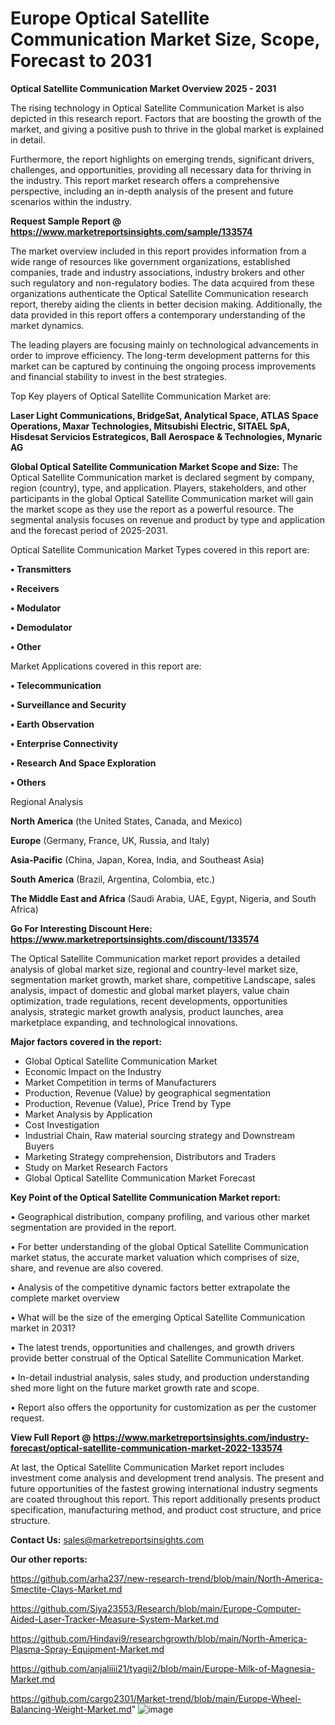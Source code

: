 # Europe Optical Satellite Communication Market Size, Scope, Forecast to 2031

<Strong> Optical Satellite Communication Market Overview 2025 - 2031</strong>

The rising technology in Optical Satellite Communication Market is also depicted in this research report. Factors that are boosting the growth of the market, and giving a positive push to thrive in the global market is explained in detail.

Furthermore, the report highlights on emerging trends, significant drivers, challenges, and opportunities, providing all necessary data for thriving in the industry. This report market research offers a comprehensive perspective, including an in-depth analysis of the present and future scenarios within the industry.

<strong>Request Sample Report @ <a href=https://www.marketreportsinsights.com/sample/133574>https://www.marketreportsinsights.com/sample/133574</a></strong>

The market overview included in this report provides information from a wide range of resources like government organizations, established companies, trade and industry associations, industry brokers and other such regulatory and non-regulatory bodies. The data acquired from these organizations authenticate the Optical Satellite Communication research report, thereby aiding the clients in better decision making. Additionally, the data provided in this report offers a contemporary understanding of the market dynamics.

The leading players are focusing mainly on technological advancements in order to improve efficiency. The long-term development patterns for this market can be captured by continuing the ongoing process improvements and financial stability to invest in the best strategies.

Top Key players of Optical Satellite Communication Market are:

<strong>Laser Light Communications, BridgeSat, Analytical Space, ATLAS Space Operations, Maxar Technologies, Mitsubishi Electric, SITAEL SpA, Hisdesat Servicios Estrategicos, Ball Aerospace & Technologies, Mynaric AG</strong>

<strong><b>Global Optical Satellite Communication Market Scope and Size:</b></strong>
The Optical Satellite Communication market is declared segment by company, region (country), type, and application. Players, stakeholders, and other participants in the global Optical Satellite Communication market will gain the market scope as they use the report as a powerful resource. The segmental analysis focuses on revenue and product by type and application and the forecast period of 2025-2031.

Optical Satellite Communication Market Types covered in this report are:

<strong>• Transmitters

• Receivers

• Modulator

• Demodulator

• Other</strong>

Market Applications covered in this report are:

<strong>• Telecommunication

• Surveillance and Security

• Earth Observation

• Enterprise Connectivity

• Research And Space Exploration

• Others</strong> 

Regional Analysis

<strong>North America</strong> (the United States, Canada, and Mexico)

<strong>Europe</strong> (Germany, France, UK, Russia, and Italy)

<strong>Asia-Pacific</strong> (China, Japan, Korea, India, and Southeast Asia)

<strong>South America</strong> (Brazil, Argentina, Colombia, etc.)

<strong>The Middle East and Africa</strong> (Saudi Arabia, UAE, Egypt, Nigeria, and South Africa)

<strong>Go For Interesting Discount Here: <a href=https://www.marketreportsinsights.com/discount/133574>https://www.marketreportsinsights.com/discount/133574</a></strong>

The Optical Satellite Communication market report provides a detailed analysis of global market size, regional and country-level market size, segmentation market growth, market share, competitive Landscape, sales analysis, impact of domestic and global market players, value chain optimization, trade regulations, recent developments, opportunities analysis, strategic market growth analysis, product launches, area marketplace expanding, and technological innovations.

<strong><b>Major factors covered in the report:</b></strong>
<ul>
  <li>Global Optical Satellite Communication Market </li>
  <li>Economic Impact on the Industry</li>
  <li>Market Competition in terms of Manufacturers</li>
  <li>Production, Revenue (Value) by geographical segmentation</li>
  <li>Production, Revenue (Value), Price Trend by Type</li>
  <li>Market Analysis by Application</li>
  <li>Cost Investigation</li>
  <li>Industrial Chain, Raw material sourcing strategy and Downstream Buyers</li>
  <li>Marketing Strategy comprehension, Distributors and Traders</li>
  <li>Study on Market Research Factors</li>
  <li>Global Optical Satellite Communication Market Forecast</li>
</ul>

<strong><b>Key Point of the Optical Satellite Communication Market report:</b></strong>

• Geographical distribution, company profiling, and various other market segmentation are provided in the report.

• For better understanding of the global Optical Satellite Communication market status, the accurate market valuation which comprises of size, share, and revenue are also covered.

• Analysis of the competitive dynamic factors better extrapolate the complete market overview

• What will be the size of the emerging Optical Satellite Communication market in 2031?

• The latest trends, opportunities and challenges, and growth drivers provide better construal of the Optical Satellite Communication Market.

• In-detail industrial analysis, sales study, and production understanding shed more light on the future market growth rate and scope.

• Report also offers the opportunity for customization as per the customer request.

<strong><b>View Full Report @ <a href=https://www.marketreportsinsights.com/industry-forecast/optical-satellite-communication-market-2022-133574>https://www.marketreportsinsights.com/industry-forecast/optical-satellite-communication-market-2022-133574</a></b></strong>


At last, the Optical Satellite Communication Market report includes investment come analysis and development trend analysis. The present and future opportunities of the fastest growing international industry segments are coated throughout this report. This report additionally presents product specification, manufacturing method, and product cost structure, and price structure.

<strong>Contact Us:</strong>
sales@marketreportsinsights.com

<strong>Our other reports:</strong>

<a href=https://github.com/arha237/new-research-trend/blob/main/North-America-Smectite-Clays-Market.md>https://github.com/arha237/new-research-trend/blob/main/North-America-Smectite-Clays-Market.md</a>

<a href=https://github.com/Siya23553/Research/blob/main/Europe-Computer-Aided-Laser-Tracker-Measure-System-Market.md>https://github.com/Siya23553/Research/blob/main/Europe-Computer-Aided-Laser-Tracker-Measure-System-Market.md</a>

<a href=https://github.com/Hindavi9/researchgrowth/blob/main/North-America-Plasma-Spray-Equipment-Market.md>https://github.com/Hindavi9/researchgrowth/blob/main/North-America-Plasma-Spray-Equipment-Market.md</a>

<a href=https://github.com/anjaliiii21/tyagii2/blob/main/Europe-Milk-of-Magnesia-Market.md>https://github.com/anjaliiii21/tyagii2/blob/main/Europe-Milk-of-Magnesia-Market.md</a>

<a href=https://github.com/cargo2301/Market-trend/blob/main/Europe-Wheel-Balancing-Weight-Market.md>https://github.com/cargo2301/Market-trend/blob/main/Europe-Wheel-Balancing-Weight-Market.md</a>"
![image](https://github.com/user-attachments/assets/205b7f79-9ca8-4e12-865e-be452ad969a4)
